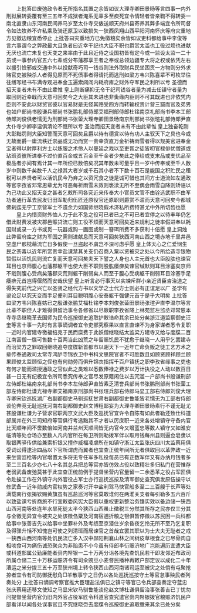<!-- { "loadSidebar": true } -->
　　上批答曰废弛政令者无所指名其置之余皆如议大理寺卿田景旸等言四事一内外刑狱展转委覆有至三五年不成狱者淹系无辜多至瘐死宜令情轻者皆亲鞫不得转委一南北直隶山东河南民间养马岁至太仆寺交俵送顺天府州县寄养其弊多端宜令所司督令如法牧养不许私乘及骑还原卫以致损失一狭西凤翔山西平阳河南怀庆等府灾重地方见徵边粮宜悉停止  上批答曰灾重地方已免徵粮矣余皆如议吏科都给事中李俊等言六事谓今之弊政最大且急者曰近幸干纪也大臣不职也爵赏太滥也工役过烦也进献无厌也流亡未复也天变之来率由于此且近侍之设国初皆有定今或一监设太监一二十员或一事参内官五六七辈或分布藩郡享王者之奉或总领边疆专大将之权或依凭左右以援引憸邪或交通中外以投献奇巧司一钱谷则法外取财兵民坐困贡一方物则分外求赂官吏被殃杀人者得见原而不死偾事者得请托而逃刑如梁方韦兴陈喜辈不可枚举往往缮写经书布满寺观进奉金玉遍索闾阎内耗府库之财外夺军民之利所以亏  圣德而招天变者未有不由此辈惟  皇上刚断痛抑无令干纪司钱谷者量为减去任镇守者量为取回则近幸戢而天意可回矣今之大臣其未进也非夤缘内臣则不可其既进也非依凭内臣则不安此以财贸官彼以官易财是无怪其赂受四方而转输权贵计营三窟而官及弟男也如户部尚书殷谦兵部尚书张鹏礼部侍郎艾福刑部侍郎杜铭南京礼部尚书李本工部侍郎刘俊俱老懦无为刑部尚书张蓥大理寺卿田景旸南京刑部尚书张瑄礼部侍郎尹直太仆寺少卿李温俱清论不惬所以亏  圣治而招天变者未有不由此辈惟  皇上独奋乾刚大彰黜罚则大臣知警而天意可回矣且爵以待有德赏以待有功人主驭天下之具也今或无故而爵一庸流秩迁崇品或无功而赏一贵幸货直万金祈祷雨雪者得以规美官进奉金宝者得以射厚利方士以炼服之术伶人以曼延之戏以至吏胥之徒皆叨官禄俳优僧道或玷班资彼所进奉不过价直百金或五百金至千金者少矣此之俸给或支末品或支优品至极品者亦间有焉计其一年所偿已数倍矣况其年数未可量乎且一岁中传奉或至千人数岁中则数千矣数千人之禄其大者岁或千石其小者不下数十百石是能国之积贮民之租税可以养贤者可以活饥民今乃弃之以资冗食之徒是诚可惜也其间方士道流如左通政等官李孜省邓常恩辈尤为可恶每祈雨雪未效则亵渎无所不至偶会雨雪自降则矫诬以为己功此又招天变之甚者乞敕所司各究近来传奉大小官员文官不由铨选武职不由军功者通行革去民发归田军勒归伍匠还原役官还原职则爵赏不滥而天意可回矣今都城佛刹迄无宁工京营军士不遗余力如国师继晓假术济私所费特甚尤中外所切齿也愿
　　皇上内惜资财外恤人力于此不急之役可已者已之不可已者宜停之以待丰年仍乞借此财费发被灾郡邑赈贷流亡则工役不烦而天意可回矣近来规利之徒率假进奉以耗国财或录一方书或觅一玩器或购一画图或制一簮珥所费不多获利十倍愿  皇上洞烛此弊留府库之财为军国之需则进献息而天意可回矣狭西河南山西之境赤地千里井邑空虚尸骸枕藉流亡日多假使一旦盗起不虞岂不深可虑乎愿  皇上体天心之仁爱悯生民之荼毒以近年所赏贵幸盐课禁其关支仍召商入粟以资被灾之处以今所给造寺银物暂假以活饥民则流亡复而天意可回矣夫天下譬之人身也人主元首也大臣股肱也谏官耳目也京师腹心也藩郡躯干也使大臣不职则股肱痿痹矣谏官缄默则耳目涂塞矣京师不戢则腹心受病矣藩郡灾荒则躯干削弱矣人而至于腹心受病躯干削弱耳目涂塞手足痿痹元首岂得偃然而安哉伏望  皇上听言必行事天以实竦斥群小亲近贤臣咨治道之得失究前代之兴亡以圣贤之经代方书以文学之士代方士则必有正谊足以广  圣学有谠论足以究天变而手足便利耳目聪明腹心安泰躯干强健元首于是乎大明矣  上批答曰梁方韦兴陈喜姑已之殷谦张鹏艾福杜铭李本刘俊张蓥田景旸张瑄尹直李温尔等言此辈不职但人才难得俱留治事令各修省以尽厥职李孜省降上林苑监左监丞邓常恩本寺寺丞继晓革去国师为民令巡按御史追取护敕诰命其余已处分矣浙江道监察御史汪奎等言十事一先时有言事谪调者宜令吏部究察果以直言直谏不为身家谋者悉令复职一近时内官建寺徼福掊克于民而糜费于此妖僧继晓结太监梁方建寺又给与度牒二百江南富僧一牒可售数十百两当此凶荒之年留赈饥民不犹愈于继晓一人用乎乞罢建寺而治梁方之罪取回继晓追夺度牒斩首都市以谢天下一近年亡命负贩之徒工艺方术之辈传奉通政司太常寺鸿胪寺锦衣卫中书科文思院官者不可胜数且如顾贤顾祥顾兰顾果顾俊太监顾恒之侄也有何勋劳而俱升锦衣指挥千百户镇抚之职李孜省缘事之吏也有何才能而滥授通政之官似此之类难以悉数俸禄之费岁以万计执役之人动以数百日甚一日无有纪极宜令所司悉究传奉之官尽发原籍闲住以去冗滥一户部尚书殷谦刑部左侍郎杜铭南京礼部尚书李本左侍郎尹直皆素乏清誉兵部尚书张鹏刑部尚书张蓥工部左侍郎杜谦光禄寺卿艾福南京刑部尚书张瑄兵部右侍郎马显工部右侍郎刘俊大理寺卿宋钦巡抚湖广右副都御史马驯巡抚甘肃右副都御史鲁能皆老懦无为工部右侍郎谈伦奔竞无耻巡抚河南右副都御史赵文博粗鄙妄为大理寺卿田景旸素行不谨无耻尤甚殷谦杜谦为子营求官职两京文武大臣及巡抚官宜许令自陈有如此者勒还致仕科道部属并在外三司知府等官俱行考选黜其不才者以厉庶职一近来各处增镇守守备内官比天顺年间不啻数倍如河南并兰州天顺间皆无内官今又增蓝忠等数人镇守又如淮安临清等处仓场亦至数人凡内官所在每卫所则勒拨军伴以取月钱每州县则逼佥皂隶以取银两驿传供给兼索折银又擅作威福凌虐所在如镇守浙江太监张庆四川太监蔡用俱受词讼得逮治四品以下官所谓虎而翼者也宜查正统年间所无者俱取回以革弊政一近来坐营监枪等内官增置太多将无专任军多私役每员已有正数军伴又有办纳月钱者多至二三百名少亦七八十名其总兵把总等官亦皆仿效占役以致精壮多归私门在营惟存老弱武备废弛莫甚于此宜查正统前例于提督坐营内官量留一二余悉革之役占军匠俱令赴操工作在外镇守内外官役占军士亦行巡抚巡按及清军御史查究俱发原伍操守以修武备一近年勋戚内官权势之家奏讨开中盐利驾马快官船多至二三百艘于长芦等处满载南行张揭钦赐黄旗虽有巡盐巡河等官莫敢谁何在两淮关支者每引勒多五六百斤以致盐课亏折商旅不行宜敕委风宪大臣假以重权更新整治务臻实效以备边储一狭西山西河南等处连年水旱死徙太半今狭西山西虽止徵税三分然其所存之民亦仅三分其与全徵无异宜令被灾之处该徵刍粟及河南宿逋折粮之银俱暂停徵以苏民困一兵科都给事中张善吉先以给事中坐罪补外及考绩至京潜住岁余昏夜乞怜无所不至乃乞复职及得骤升恬不知愧岂可使之列清班而居谏官之首哉宜罢其职以为士大夫无耻者之戒一狭西山西河南等处饥民流亡多入汉中郧阳荆襄山林之间树皮草根食之已尽骨肉自相啖食可为痛伤诚恐聚众为非贻患不小今虽有侍郎李衍赈济地广岂能遍历宜遣大臣或科道部属公勤廉能者赍内帑银一二十万两分诣各境先查饥民若干即发邻近布政司所属仓储二三十万移运赈济令有司籴豌豆小麦督民播种再敕户部定议以成化二十年漕运之米分拨三五十万至狭州境上转令狭西山西河南诸司运至被灾之处倘有屯聚抢掠者宜令有司防御抚慰角□羊散事宁之日仍以各处巡抚巡按守土等官怠事殃民者列奏处分  上批答曰谪调考察官推大臣理盐法俱已之镇守等官已令兵部查奏定夺蓝忠张庆蔡用还移文使知之马显宋钦马驯鲁能谈伦赵文博杜谦俱留治事张善吉已丁忧勿问提督坐营内官仍旧内外官占役军匠令科道官查究遣官赍内帑银拨官粮赈济饥民户部看详以闻各处误事官且不究继晓赍去度牒令巡按御史追取缴来其余已处分矣
